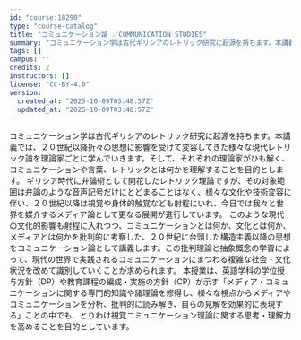 ```yaml
---
id: "course:18290"
type: "course-catalog"
title: "コミュニケーション論 ／COMMUNICATION STUDIES"
summary: "コミュニケーション学は古代ギリシアのレトリック研究に起源を持ちます。本講義では、２０世紀以降折々の思想に影響を受けて変容してきた様々な現代レトリック論を理論家ごとに学んでいきます。そして、それぞれの理論家がひも解く、コミュニケーションや言葉…"
tags: []
campus: ""
credits: 2
instructors: []
license: "CC-BY-4.0"
version:
  created_at: "2025-10-09T03:48:57Z"
  updated_at: "2025-10-09T03:48:57Z"
---
```

コミュニケーション学は古代ギリシアのレトリック研究に起源を持ちます。本講義では、２０世紀以降折々の思想に影響を受けて変容してきた様々な現代レトリック論を理論家ごとに学んでいきます。そして、それぞれの理論家がひも解く、コミュニケーションや言葉、レトリックとは何かを理解することを目的とします。 ギリシア時代に弁論術として開花したレトリック理論ですが、その対象範囲は弁論のような音声記号だけにとどまることはなく、様々な文化や技術変容に伴い、２０世紀以降は視覚や身体的触覚なども射程にいれ、今日では我々と世界を媒介するメディア論として更なる展開が進行しています。 このような現代の文化的影響も射程に入れつつ、コミュニケーションとは何か、文化とは何か、メディアとは何かを批判的に考察した、２０世紀に台頭した構造主義以降の思想をコミュニケーション論として講義します。この批判理論と抽象概念の学習によって、現代の世界で実践されるコミュニケーションにまつわる複雑な社会・文化状況を改めて識別していくことが求められます。 本授業は、英語学科の学位授与方針（DP）や教育課程の編成・実施の方針（CP）が示す「メディア・コミュニケーションに関する専門的知識や諸理論を修得し、様々な視点からメディアやコミュニケーションを分析、批判的に読み解き、自らの見解を効果的に表現する」ことの中でも、とりわけ視覚コミュニケーション理論に関する思考・理解力を高めることを目的としています。
